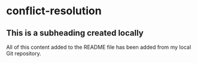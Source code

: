# conflict-resolution
## This is a subheading created locally
All of this content added to the README file has been added from my local Git repository.
